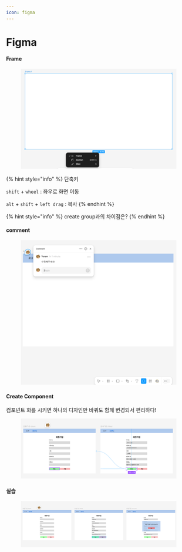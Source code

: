 ```yaml
---
icon: figma
---
```


# Figma

#### Frame

<figure><img src="../.gitbook/assets/image (10) (1).png" alt=""><figcaption></figcaption></figure>

{% hint style="info" %}
단축키

`shift` + `wheel` : 좌우로 화면 이동

`alt` + `shift` + `left drag` :  복사
{% endhint %}

{% hint style="info" %}
create group과의 차이점은?
{% endhint %}

#### comment&#x20;

<figure><img src="../.gitbook/assets/image (1) (1) (1) (1) (1) (1) (1).png" alt=""><figcaption></figcaption></figure>



#### Create Component &#x20;

컴포넌트 화를 시키면 하나의 디자인만 바꿔도 함께 변경되서 편리하다!

<figure><img src="../.gitbook/assets/image (2) (1) (1) (1) (1) (1).png" alt=""><figcaption></figcaption></figure>



#### 실습

<figure><img src="../.gitbook/assets/image (3) (1) (1) (1) (1).png" alt=""><figcaption></figcaption></figure>
